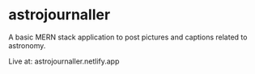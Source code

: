 ﻿# astrojournaller
A basic MERN stack application to post pictures and captions related to astronomy.

Live at: astrojournaller.netlify.app
